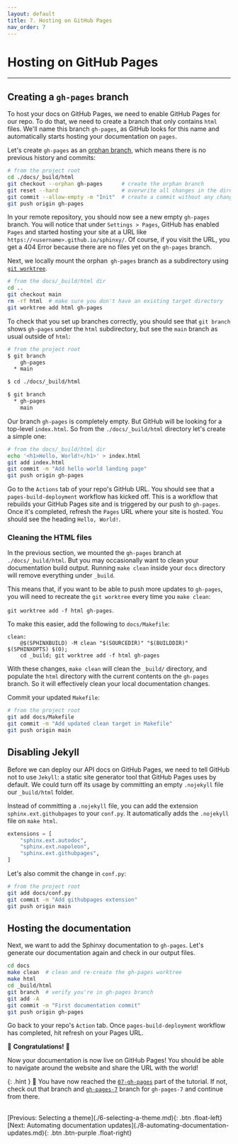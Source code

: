 ```yaml
---
layout: default
title: 7. Hosting on GitHub Pages
nav_order: 7
---
```


# Hosting on GitHub Pages

---

## Creating a `gh-pages` branch

To host your docs on GitHub Pages, we need to enable GitHub Pages for our repo. To do that, we need
to create a branch that only contains `html` files. We'll name this branch `gh-pages`, as GitHub
looks for this name and automatically starts hosting your documentation on `pages`.

Let's create `gh-pages` as an
[orphan branch](https://git-scm.com/docs/git-checkout#Documentation/git-checkout.txt---orphanltnew-branchgt),
which means there is no previous history and commits:

```sh
# from the project root
cd ./docs/_build/html
git checkout --orphan gh-pages      # create the orphan branch
git reset --hard                    # overwrite all changes in the directory
git commit --allow-empty -m "Init"  # create a commit without any changes
git push origin gh-pages
```

In your remote repository, you should now see a new empty `gh-pages` branch. You will notice that
under `Settings > Pages`, GitHub has enabled `Pages` and started hosting your site at a URL like
`https://<username>.github.io/sphinxy/`. Of course, if you visit the URL, you get a 404 Error
because there are no files yet on the `gh-pages` branch.

Next, we locally mount the orphan` gh-pages` branch as a subdirectory using
[`git worktree`](https://git-scm.com/docs/git-worktree).

```sh
# from the docs/_build/html dir
cd ..
git checkout main
rm -rf html  # make sure you don't have an existing target directory
git worktree add html gh-pages
```

To check that you set up branches correctly, you should see that `git branch` shows `gh-pages`
under the `html` subdirectory, but see the `main` branch as usual outside of `html`:

```sh
# from the project root
$ git branch
    gh-pages
  * main

$ cd ./docs/_build/html

$ git branch
  * gh-pages
    main
```

Our branch `gh-pages` is completely empty. But GitHub will be looking for a top-level `index.html`.
So from the `./docs/_build/html` directory let's create a simple one:

```sh
# from the docs/_build/html dir
echo '<h1>Hello, World!</h1>' > index.html
git add index.html
git commit -m "Add hello world landing page"
git push origin gh-pages
```

Go to the `Actions` tab of your repo's GitHub URL. You should see that a `pages-build-deployment`
workflow has kicked off. This is a workflow that rebuilds your GitHub Pages site and is triggered
by our push to `gh-pages`. Once it's completed, refresh the `Pages` URL where your site is hosted.
You should see the heading `Hello, World!`.

### Cleaning the HTML files

In the previous section, we mounted the `gh-pages` branch at `./docs/_build/html`. But you may
occasionally want to clean your documentation build output. Running `make clean` inside your `docs`
directory will remove everything under `_build`.

This means that, if you want to be able to push more updates to `gh-pages`, you will need to
recreate the `git worktree` every time you `make clean`:

`git worktree add -f html gh-pages`.

To make this easier, add the following to `docs/Makefile`:

```make
clean:
	@$(SPHINXBUILD) -M clean "$(SOURCEDIR)" "$(BUILDDIR)" $(SPHINXOPTS) $(O);
	cd _build; git worktree add -f html gh-pages
```

With these changes, `make clean` will clean the `_build/` directory, and populate the `html`
directory with the current contents on the `gh-pages` branch. So it will effectively clean your
local documentation changes.

Commit your updated `Makefile`:

```sh
# from the project root
git add docs/Makefile
git commit -m "Add updated clean target in Makefile"
git push origin main
```

## Disabling Jekyll

Before we can deploy our API docs on GitHub Pages, we need to tell GitHub not to use `Jekyll`: a
static site generator tool that GitHub Pages uses by default. We could turn off its usage by
committing an empty `.nojekyll` file our `_build/html` folder.

Instead of committing a `.nojekyll` file, you can add the extension `sphinx.ext.githubpages` to
your `conf.py`. It automatically adds the `.nojekyll` file on `make html`.

```py
extensions = [
    "sphinx.ext.autodoc",
    "sphinx.ext.napoleon",
    "sphinx.ext.githubpages",
]
```

Let's also commit the change in `conf.py`:

```sh
# from the project root
git add docs/conf.py
git commit -m "Add githubpages extension"
git push origin main
```

## Hosting the documentation

Next, we want to add the Sphinxy documentation to `gh-pages`. Let's generate our documentation
again and check in our output files.

```sh
cd docs
make clean  # clean and re-create the gh-pages worktree
make html
cd _build/html
git branch  # verify you're in gh-pages branch
git add -A
git commit -m "First documentation commit"
git push origin gh-pages
```

Go back to your repo's `Action` tab. Once `pages-build-deployment` workflow has completed, hit
refresh on your Pages URL.

🎉 **Congratulations!** 🎉

Now your documentation is now live on GitHub Pages! You should be able to navigate around the
website and share the URL with the world!

{: .hint }
🙌 You have now reached the
[`07-gh-pages`](https://github.com/aelsayed95/sphinxy/tree/07-gh-pages) part of
the tutorial. If not, check out that branch and
[`gh-pages-7`](https://github.com/aelsayed95/sphinxy/tree/7-gh-pages) branch for `gh-pages-7` and
continue from there.

<br />
[Previous: Selecting a theme](./6-selecting-a-theme.md){: .btn .float-left}
[Next: Automating documentation updates](./8-automating-documentation-updates.md){: .btn .btn-purple .float-right}
<br />
